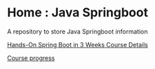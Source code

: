 # Home : Java Springboot

A repository to store Java Springboot information

[Hands-On Spring Boot in 3 Weeks Course Details](pages/hands-on-spring-boot-in-3-weeks.md)

[ Course progress](pages/course-progress.md)


